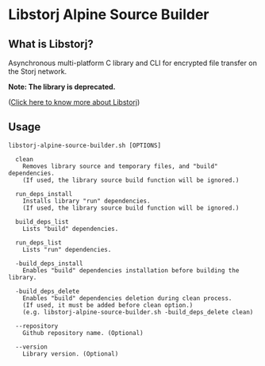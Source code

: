 # Libstorj Alpine Source Builder

## What is Libstorj?

Asynchronous multi-platform C library and CLI for encrypted file transfer on the Storj network.

**Note: The library is deprecated.**

([Click here to know more about Libstorj](https://github.com/storj/libstorj))

## Usage

```
libstorj-alpine-source-builder.sh [OPTIONS]

  clean
    Removes library source and temporary files, and "build" dependencies.
    (If used, the library source build function will be ignored.)

  run_deps_install
    Installs library "run" dependencies.
    (If used, the library source build function will be ignored.)

  build_deps_list
    Lists "build" dependencies.

  run_deps_list
    Lists "run" dependencies.

  -build_deps_install
    Enables "build" dependencies installation before building the library.

  -build_deps_delete
    Enables "build" dependencies deletion during clean process.
    (If used, it must be added before clean option.)
    (e.g. libstorj-alpine-source-builder.sh -build_deps_delete clean)

  --repository
    Github repository name. (Optional)

  --version
    Library version. (Optional)
```
